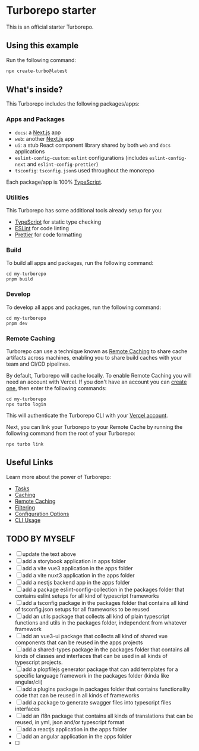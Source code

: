 # Turborepo starter

This is an official starter Turborepo.

## Using this example

Run the following command:

```sh
npx create-turbo@latest
```

## What's inside?

This Turborepo includes the following packages/apps:

### Apps and Packages

- `docs`: a [Next.js](https://nextjs.org/) app
- `web`: another [Next.js](https://nextjs.org/) app
- `ui`: a stub React component library shared by both `web` and `docs` applications
- `eslint-config-custom`: `eslint` configurations (includes `eslint-config-next` and `eslint-config-prettier`)
- `tsconfig`: `tsconfig.json`s used throughout the monorepo

Each package/app is 100% [TypeScript](https://www.typescriptlang.org/).

### Utilities

This Turborepo has some additional tools already setup for you:

- [TypeScript](https://www.typescriptlang.org/) for static type checking
- [ESLint](https://eslint.org/) for code linting
- [Prettier](https://prettier.io) for code formatting

### Build

To build all apps and packages, run the following command:

```
cd my-turborepo
pnpm build
```

### Develop

To develop all apps and packages, run the following command:

```
cd my-turborepo
pnpm dev
```

### Remote Caching

Turborepo can use a technique known as [Remote Caching](https://turbo.build/repo/docs/core-concepts/remote-caching) to share cache artifacts across machines, enabling you to share build caches with your team and CI/CD pipelines.

By default, Turborepo will cache locally. To enable Remote Caching you will need an account with Vercel. If you don't have an account you can [create one](https://vercel.com/signup), then enter the following commands:

```
cd my-turborepo
npx turbo login
```

This will authenticate the Turborepo CLI with your [Vercel account](https://vercel.com/docs/concepts/personal-accounts/overview).

Next, you can link your Turborepo to your Remote Cache by running the following command from the root of your Turborepo:

```
npx turbo link
```

## Useful Links

Learn more about the power of Turborepo:

- [Tasks](https://turbo.build/repo/docs/core-concepts/monorepos/running-tasks)
- [Caching](https://turbo.build/repo/docs/core-concepts/caching)
- [Remote Caching](https://turbo.build/repo/docs/core-concepts/remote-caching)
- [Filtering](https://turbo.build/repo/docs/core-concepts/monorepos/filtering)
- [Configuration Options](https://turbo.build/repo/docs/reference/configuration)
- [CLI Usage](https://turbo.build/repo/docs/reference/command-line-reference)

## TODO BY MYSELF

- [ ] update the text above
- [ ] add a storybook application in apps folder
- [ ] add a vite vue3 application in the apps folder
- [ ] add a vite nuxt3 application in the apps folder
- [ ] add a nestjs backend app in the apps folder
- [ ] add a package eslint-config-collection in the packages folder that contains eslint setups for all kind of typescript frameworks
- [ ] add a tsconfig package in the packages folder that contains all kind of tsconfig.json setups for all frameworks to be reused
- [ ] add an utils package that collects all kind of plain typescript functions and utils in the packages folder, independent from whatever framework
- [ ] add an vue3-ui package that collects all kind of shared vue components that can be reused in the apps projects
- [ ] add a shared-types package in the packages folder that contains all kinds of classes and interfaces that can be used in all kinds of typescript projects.
- [ ] add a plopfilejs generator package that can add templates for a specific language framework in the packages folder (kinda like angular/cli)
- [ ] add a plugins package in packages folder that contains functionality code that can be reused in all kinds of frameworks
- [ ] add a package to generate swagger files into typescript files interfaces
- [ ] add an i18n package that contains all kinds of translations that can be reused, in yml, json and/or typescript format
- [ ] add a reactjs application in the apps folder
- [ ] add an angular application in the apps folder
- [ ] 
